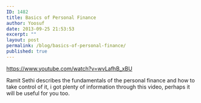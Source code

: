 ```yaml
---
ID: 1482
title: Basics of Personal Finance
author: Yoosuf
date: 2013-09-25 21:53:53
excerpt: ""
layout: post
permalink: /blog/basics-of-personal-finance/
published: true
---
```

https://www.youtube.com/watch?v=wvLafhB_xBU

Ramit Sethi describes the fundamentals of the personal finance and how to take control of it, i got plenty of information through this video, perhaps it will be useful for you too.